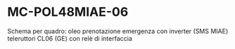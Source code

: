 # MC-POL48MIAE-06
Schema per quadro:
oleo
prenotazione
emergenza con inverter (SMS MIAE)
teleruttori CL06 (GE) con relè di interfaccia 
